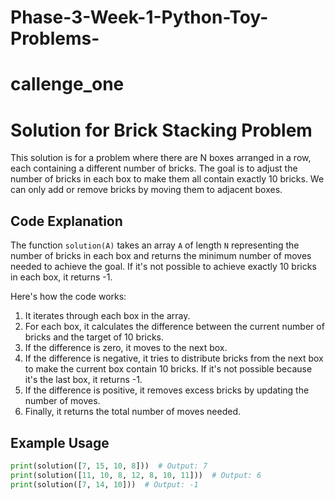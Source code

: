 # Phase-3-Week-1-Python-Toy-Problems-
# callenge_one
# Solution for Brick Stacking Problem

This solution is for a problem where there are N boxes arranged in a row, each containing a different number of bricks. The goal is to adjust the number of bricks in each box to make them all contain exactly 10 bricks. We can only add or remove bricks by moving them to adjacent boxes.

## Code Explanation

The function `solution(A)` takes an array `A` of length `N` representing the number of bricks in each box and returns the minimum number of moves needed to achieve the goal. If it's not possible to achieve exactly 10 bricks in each box, it returns -1.

Here's how the code works:

1. It iterates through each box in the array.
2. For each box, it calculates the difference between the current number of bricks and the target of 10 bricks.
3. If the difference is zero, it moves to the next box.
4. If the difference is negative, it tries to distribute bricks from the next box to make the current box contain 10 bricks. If it's not possible because it's the last box, it returns -1.
5. If the difference is positive, it removes excess bricks by updating the number of moves.
6. Finally, it returns the total number of moves needed.

## Example Usage

```python
print(solution([7, 15, 10, 8]))  # Output: 7
print(solution([11, 10, 8, 12, 8, 10, 11]))  # Output: 6
print(solution([7, 14, 10]))  # Output: -1

